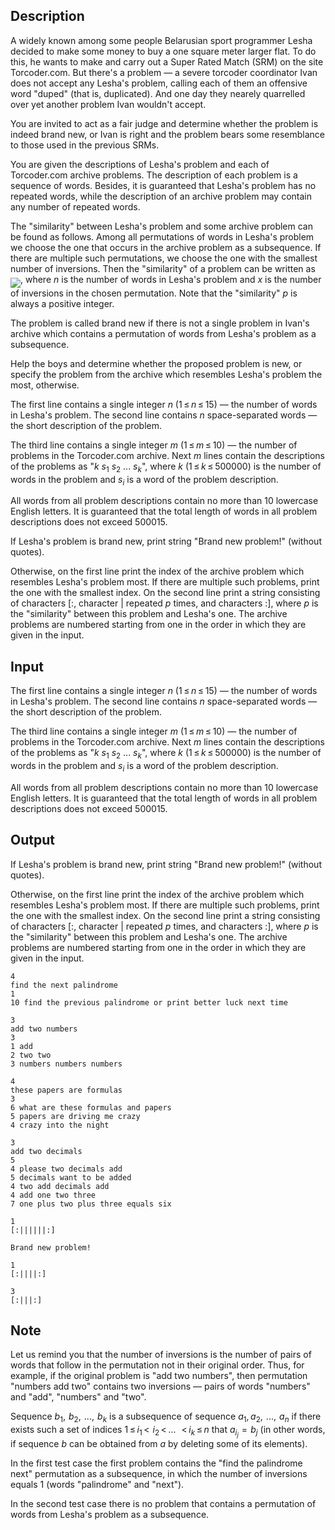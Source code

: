 ## Description

<div><p>A widely known among some people Belarusian sport programmer Lesha decided to make some money to buy a one square meter larger flat. To do this, he wants to make and carry out a Super Rated Match (SRM) on the site Torcoder.com. But there's a problem — a severe torcoder coordinator Ivan does not accept any Lesha's problem, calling each of them an offensive word "duped" (that is, duplicated). And one day they nearely quarrelled over yet another problem Ivan wouldn't accept.</p><p>You are invited to act as a fair judge and determine whether the problem is indeed <span class="tex-font-style-underline">brand new</span>, or Ivan is right and the problem bears some resemblance to those used in the previous SRMs.</p><p>You are given the descriptions of Lesha's problem and each of Torcoder.com archive problems. The description of each problem is a sequence of words. Besides, it is guaranteed that Lesha's problem has no repeated words, while the description of an archive problem may contain any number of repeated words.</p><p>The "similarity" between Lesha's problem and some archive problem can be found as follows. Among all permutations of words in Lesha's problem we choose the one that occurs in the archive problem as a subsequence. If there are multiple such permutations, we choose the one with the smallest number of inversions. Then the "similarity" of a problem can be written as <img align="middle" class="tex-formula" src="file://zXlKFjZk.png" style="max-width: 100.0%;max-height: 100.0%;">, where <span class="tex-span"><i>n</i></span> is the number of words in Lesha's problem and <span class="tex-span"><i>x</i></span> is the number of inversions in the chosen permutation. Note that the "similarity" <span class="tex-span"><i>p</i></span> is always a positive integer.</p><p>The problem is called <span class="tex-font-style-underline">brand new</span> if there is not a single problem in Ivan's archive which contains a permutation of words from Lesha's problem as a subsequence.</p><p>Help the boys and determine whether the proposed problem is new, or specify the problem from the archive which resembles Lesha's problem the most, otherwise.</p></div><div class="input-specification"><p>The first line contains a single integer <span class="tex-span"><i>n</i></span> (<span class="tex-span">1 ≤ <i>n</i> ≤ 15</span>) — the number of words in Lesha's problem. The second line contains <span class="tex-span"><i>n</i></span> space-separated words — the short description of the problem.</p><p>The third line contains a single integer <span class="tex-span"><i>m</i></span> (<span class="tex-span">1 ≤ <i>m</i> ≤ 10</span>) — the number of problems in the Torcoder.com archive. Next <span class="tex-span"><i>m</i></span> lines contain the descriptions of the problems as "<span class="tex-span"><i>k</i></span> <span class="tex-span"><i>s</i><sub class="lower-index">1</sub></span> <span class="tex-span"><i>s</i><sub class="lower-index">2</sub></span> <span class="tex-span">...</span> <span class="tex-span"><i>s</i><sub class="lower-index"><i>k</i></sub></span>", where <span class="tex-span"><i>k</i></span> (<span class="tex-span">1 ≤ <i>k</i> ≤ 500000</span>) is the number of words in the problem and <span class="tex-span"><i>s</i><sub class="lower-index"><i>i</i></sub></span> is a word of the problem description.</p><p>All words from all problem descriptions contain no more than 10 lowercase English letters. It is guaranteed that the total length of words in all problem descriptions does not exceed 500015.</p></div><div class="output-specification"><p>If Lesha's problem is <span class="tex-font-style-underline">brand new</span>, print string "<span class="tex-font-style-tt">Brand new problem!</span>" (without quotes). </p><p>Otherwise, on the first line print the index of the archive problem which resembles Lesha's problem most. If there are multiple such problems, print the one with the smallest index. On the second line print a string consisting of characters <span class="tex-font-style-tt">[:</span>, character <span class="tex-font-style-tt">|</span> repeated <span class="tex-span"><i>p</i></span> times, and characters <span class="tex-font-style-tt">:]</span>, where <span class="tex-span"><i>p</i></span> is the "similarity" between this problem and Lesha's one. The archive problems are numbered starting from one in the order in which they are given in the input.</p></div>

## Input

<p>The first line contains a single integer <span class="tex-span"><i>n</i></span> (<span class="tex-span">1 ≤ <i>n</i> ≤ 15</span>) — the number of words in Lesha's problem. The second line contains <span class="tex-span"><i>n</i></span> space-separated words — the short description of the problem.</p><p>The third line contains a single integer <span class="tex-span"><i>m</i></span> (<span class="tex-span">1 ≤ <i>m</i> ≤ 10</span>) — the number of problems in the Torcoder.com archive. Next <span class="tex-span"><i>m</i></span> lines contain the descriptions of the problems as "<span class="tex-span"><i>k</i></span> <span class="tex-span"><i>s</i><sub class="lower-index">1</sub></span> <span class="tex-span"><i>s</i><sub class="lower-index">2</sub></span> <span class="tex-span">...</span> <span class="tex-span"><i>s</i><sub class="lower-index"><i>k</i></sub></span>", where <span class="tex-span"><i>k</i></span> (<span class="tex-span">1 ≤ <i>k</i> ≤ 500000</span>) is the number of words in the problem and <span class="tex-span"><i>s</i><sub class="lower-index"><i>i</i></sub></span> is a word of the problem description.</p><p>All words from all problem descriptions contain no more than 10 lowercase English letters. It is guaranteed that the total length of words in all problem descriptions does not exceed 500015.</p>

## Output

<p>If Lesha's problem is <span class="tex-font-style-underline">brand new</span>, print string "<span class="tex-font-style-tt">Brand new problem!</span>" (without quotes). </p><p>Otherwise, on the first line print the index of the archive problem which resembles Lesha's problem most. If there are multiple such problems, print the one with the smallest index. On the second line print a string consisting of characters <span class="tex-font-style-tt">[:</span>, character <span class="tex-font-style-tt">|</span> repeated <span class="tex-span"><i>p</i></span> times, and characters <span class="tex-font-style-tt">:]</span>, where <span class="tex-span"><i>p</i></span> is the "similarity" between this problem and Lesha's one. The archive problems are numbered starting from one in the order in which they are given in the input.</p>





```input1
4
find the next palindrome
1
10 find the previous palindrome or print better luck next time

```




```input2
3
add two numbers
3
1 add
2 two two
3 numbers numbers numbers

```




```input3
4
these papers are formulas
3
6 what are these formulas and papers
5 papers are driving me crazy
4 crazy into the night

```




```input4
3
add two decimals
5
4 please two decimals add
5 decimals want to be added
4 two add decimals add
4 add one two three
7 one plus two plus three equals six

```




```output1
1
[:||||||:]

```




```output2
Brand new problem!

```




```output3
1
[:||||:]

```




```output4
3
[:|||:]

```



## Note

<p>Let us remind you that the number of inversions is the number of pairs of words that follow in the permutation not in their original order. Thus, for example, if the original problem is "add two numbers", then permutation "numbers add two" contains two inversions — pairs of words "numbers" and "add", "numbers" and "two". </p><p>Sequence <span class="tex-span"><i>b</i><sub class="lower-index">1</sub>,  <i>b</i><sub class="lower-index">2</sub>,  ...,  <i>b</i><sub class="lower-index"><i>k</i></sub></span> is a subsequence of sequence <span class="tex-span"><i>a</i><sub class="lower-index">1</sub>, <i>a</i><sub class="lower-index">2</sub>,  ...,  <i>a</i><sub class="lower-index"><i>n</i></sub></span> if there exists such a set of indices <span class="tex-span">1 ≤ <i>i</i><sub class="lower-index">1</sub> &lt;  <i>i</i><sub class="lower-index">2</sub> &lt; ...   &lt; <i>i</i><sub class="lower-index"><i>k</i></sub> ≤ <i>n</i></span> that <span class="tex-span"><i>a</i><sub class="lower-index"><i>i</i><sub class="lower-index"><i>j</i></sub></sub>  =  <i>b</i><sub class="lower-index"><i>j</i></sub></span> (in other words, if sequence <span class="tex-span"><i>b</i></span> can be obtained from <span class="tex-span"><i>a</i></span> by deleting some of its elements).</p><p>In the first test case the first problem contains the "find the palindrome next" permutation as a subsequence, in which the number of inversions equals 1 (words "palindrome" and "next").</p><p>In the second test case there is no problem that contains a permutation of words from Lesha's problem as a subsequence.</p>
